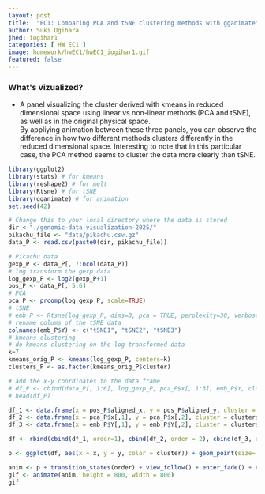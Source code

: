 ```yaml
---
layout: post
title:  "EC1: Comparing PCA and tSNE clustering methods with gganimate"
author: Suki Ogihara
jhed: iogihar1
categories: [ HW EC1 ]
image: homework/hwEC1/hwEC1_iogihar1.gif
featured: false
---
```


<!-- Create a multi-panel data visualization that includes at minimum the following components:
A panel visualizing your one cluster of interest in reduced dimensional space (PCA, tSNE, etc)
A panel visualizing your one cluster of interest in physical space
A panel visualizing differentially expressed genes for your cluster of interest
A panel visualizing one of these genes in reduced dimensional space (PCA, tSNE, etc)
A panel visualizing one of these genes in space

Describe your figure briefly so we know what you are depicting (you no longer need to use precise data visualization terms as you have been doing). Write a description to convince me that your cluster interpretation is correct. Your description may reference papers and content that allowed you to interpret your cell cluster as a particular cell-type. You must provide attribution to external resources referenced. Links are fine; formatted references are not required. You must include the entire code you used to generate the figure so that it can be reproduced.  -->

### What's vizualized?
* A panel visualizing the cluster derived with kmeans in reduced dimensional space using linear vs non-linear methods (PCA and tSNE), as well as in the original physical space.  
By appliying animation between these three panels, you can observe the difference in how two different methods clusters differently in the reduced dimensional space. Interesting to note that in this particular case, the PCA method seems to cluster the data more clearly than tSNE.


```r 
library(ggplot2)
library(stats) # for kmeans
library(reshape2) # for melt
library(Rtsne) # for tSNE
library(gganimate) # for animation
set.seed(42)

# Change this to your local directory where the data is stored
dir <-"./genomic-data-visualization-2025/"
pikachu_file <- "data/pikachu.csv.gz"
data_P <- read.csv(paste0(dir, pikachu_file))

# Picachu data
gexp_P <- data_P[, 7:ncol(data_P)]
# log transform the gexp data
log_gexp_P <- log2(gexp_P+1)
pos_P <- data_P[, 5:6]
# PCA
pca_P <- prcomp(log_gexp_P, scale=TRUE)
# tSNE
# emb_P <- Rtsne(log_gexp_P, dims=3, pca = TRUE, perplexity=30, verbose=FALSE)
# rename colums of the tSNE data
colnames(emb_P$Y) <- c("tSNE1", "tSNE2", "tSNE3")
# kmeans clustering
# do kmeans clustering on the log transformed data
k=7
kmeans_orig_P <- kmeans(log_gexp_P, centers=k)
clusters_P <- as.factor(kmeans_orig_P$cluster)

# add the x-y coordinates to the data frame
# df_P <- cbind(data_P[, 1:6], log_gexp_P, pca_P$x[, 1:3], emb_P$Y, clusters_P)
# head(df_P)

df_1 <- data.frame(x = pos_P$aligned_x, y = pos_P$aligned_y, cluster = clusters_P)
df_2 <- data.frame(x = pca_P$x[,1], y = pca_P$x[,2], cluster = clusters_P)
df_3 <- data.frame(x = emb_P$Y[,1], y = emb_P$Y[,2], cluster = clusters_P)

df <- rbind(cbind(df_1, order=1), cbind(df_2, order = 2), cbind(df_3, order = 3))

p <- ggplot(df, aes(x = x, y = y, color = cluster)) + geom_point(size=.75) # + facet_wrap(~order) + theme_minimal()

anim <- p + transition_states(order) + view_follow() + enter_fade() + exit_fade() + labs(title = 'PCA vs tSNE') + theme_minimal()
gif <- animate(anim, height = 800, width = 800)
gif
```